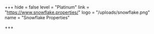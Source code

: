 +++
hide = false
level = "Platinum"
link = "https://www.snowflake.properties/"
logo = "/uploads/snowflake.png"
name = "Snowflake Properties"

+++

